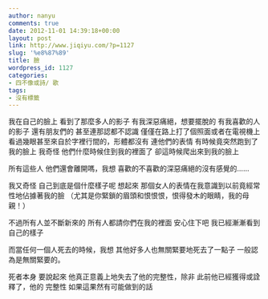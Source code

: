 ```yaml
---
author: nanyu
comments: true
date: 2012-11-01 14:39:18+00:00
layout: post
link: http://www.jiqiyu.com/?p=1127
slug: '%e8%87%89'
title: 臉
wordpress_id: 1127
categories:
- 四不像或詩/ 歌
tags:
- 沒有標籤
---
```


我在自己的臉上
看到了那麼多人的影子
有我深惡痛絕，想要擺脫的
有我喜歡的人的影子
還有朋友們的
甚至連那認都不認識
僅僅在路上打了個照面或者在電視機上看過幾眼甚至來自於字裡行間的，形體都沒有
連他們的表情
有時候竟突然跑到了我的臉上
我奇怪
他們什麼時候住到我的裡面了
卻這時候爬出來到我的臉上

所有這些人
他們還會離開嗎，我想
喜歡的不喜歡的深惡痛絕的沒有感覺的……

我又奇怪
自己到底是個什麼樣子呢
想起來
那個女人的表情在我意識到以前竟經常性地佔據著我的臉
（尤其是你緊鎖的眉頭和恨恨恨，恨得發木的眼睛，我的母親！）

不過所有人並不斷新來的
所有人都請你們在我的裡面
安心住下吧
我已經漸漸看到自己的樣子

而當任何一個人死去的時候，我想
其他好多人也無關緊要地死去了一點子
一般認為是無關緊要的。

死者本身
要說起來
他真正意義上地失去了他的完整性，除非
此前他已經獲得或詮釋了，他的
完整性
如果這果然有可能做到的話


